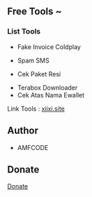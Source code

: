 ## Free Tools ~

### List Tools

- Fake Invoice Coldplay
+ Spam SMS
* Cek Paket Resi
- Terabox Downloader
- Cek Atas Nama Ewallet


Link Tools : [xiixi.site](https://xiixi.site)

## Author
- AMFCODE

## Donate

[Donate](https://xiixi.site/donate.php)
